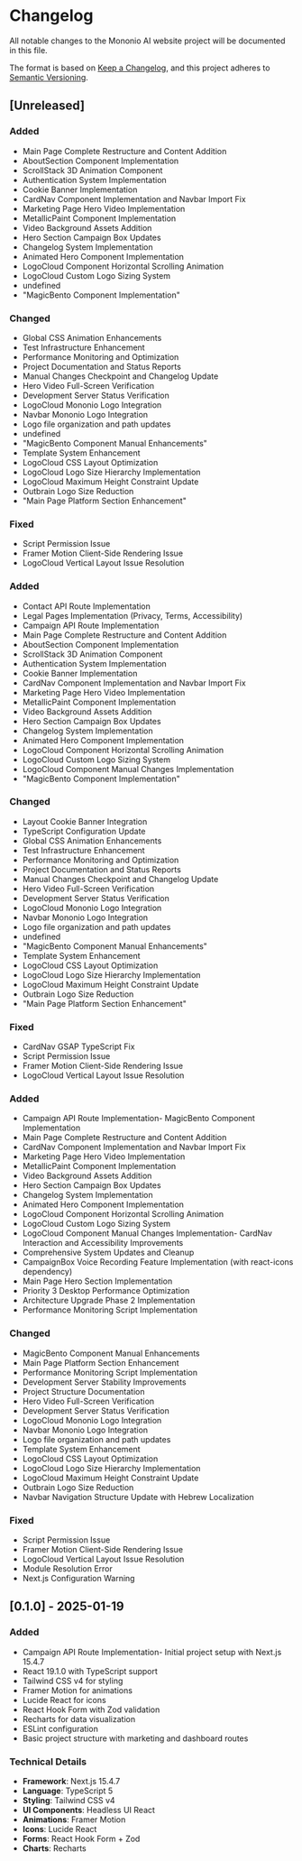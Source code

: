 # Changelog

All notable changes to the Mononio AI website project will be documented in this file.

The format is based on [Keep a Changelog](https://keepachangelog.com/en/1.0.0/),
and this project adheres to [Semantic Versioning](https://semver.org/spec/v2.0.0.html).

## [Unreleased]

### Added
- Main Page Complete Restructure and Content Addition
- AboutSection Component Implementation
- ScrollStack 3D Animation Component
- Authentication System Implementation
- Cookie Banner Implementation
- CardNav Component Implementation and Navbar Import Fix
- Marketing Page Hero Video Implementation
- MetallicPaint Component Implementation
- Video Background Assets Addition
- Hero Section Campaign Box Updates
- Changelog System Implementation
- Animated Hero Component Implementation
- LogoCloud Component Horizontal Scrolling Animation
- LogoCloud Custom Logo Sizing System
- undefined
- "MagicBento Component Implementation"

### Changed
- Global CSS Animation Enhancements
- Test Infrastructure Enhancement
- Performance Monitoring and Optimization
- Project Documentation and Status Reports
- Manual Changes Checkpoint and Changelog Update
- Hero Video Full-Screen Verification
- Development Server Status Verification
- LogoCloud Mononio Logo Integration
- Navbar Mononio Logo Integration
- Logo file organization and path updates
- undefined
- "MagicBento Component Manual Enhancements"
- Template System Enhancement
- LogoCloud CSS Layout Optimization
- LogoCloud Logo Size Hierarchy Implementation
- LogoCloud Maximum Height Constraint Update
- Outbrain Logo Size Reduction
- "Main Page Platform Section Enhancement"

### Fixed
- Script Permission Issue
- Framer Motion Client-Side Rendering Issue
- LogoCloud Vertical Layout Issue Resolution



### Added
- Contact API Route Implementation
- Legal Pages Implementation (Privacy, Terms, Accessibility)
- Campaign API Route Implementation
- Main Page Complete Restructure and Content Addition
- AboutSection Component Implementation
- ScrollStack 3D Animation Component
- Authentication System Implementation
- Cookie Banner Implementation
- CardNav Component Implementation and Navbar Import Fix
- Marketing Page Hero Video Implementation
- MetallicPaint Component Implementation
- Video Background Assets Addition
- Hero Section Campaign Box Updates
- Changelog System Implementation
- Animated Hero Component Implementation
- LogoCloud Component Horizontal Scrolling Animation
- LogoCloud Custom Logo Sizing System
- LogoCloud Component Manual Changes Implementation
- "MagicBento Component Implementation"

### Changed
- Layout Cookie Banner Integration
- TypeScript Configuration Update
- Global CSS Animation Enhancements
- Test Infrastructure Enhancement
- Performance Monitoring and Optimization
- Project Documentation and Status Reports
- Manual Changes Checkpoint and Changelog Update
- Hero Video Full-Screen Verification
- Development Server Status Verification
- LogoCloud Mononio Logo Integration
- Navbar Mononio Logo Integration
- Logo file organization and path updates
- undefined
- "MagicBento Component Manual Enhancements"
- Template System Enhancement
- LogoCloud CSS Layout Optimization
- LogoCloud Logo Size Hierarchy Implementation
- LogoCloud Maximum Height Constraint Update
- Outbrain Logo Size Reduction
- "Main Page Platform Section Enhancement"

### Fixed
- CardNav GSAP TypeScript Fix
- Script Permission Issue
- Framer Motion Client-Side Rendering Issue
- LogoCloud Vertical Layout Issue Resolution

### Added
- Campaign API Route Implementation- MagicBento Component Implementation
- Main Page Complete Restructure and Content Addition
- CardNav Component Implementation and Navbar Import Fix
- Marketing Page Hero Video Implementation
- MetallicPaint Component Implementation
- Video Background Assets Addition
- Hero Section Campaign Box Updates
- Changelog System Implementation
- Animated Hero Component Implementation
- LogoCloud Component Horizontal Scrolling Animation
- LogoCloud Custom Logo Sizing System
- LogoCloud Component Manual Changes Implementation- CardNav Interaction and Accessibility Improvements
- Comprehensive System Updates and Cleanup
- CampaignBox Voice Recording Feature Implementation (with react-icons dependency)
- Main Page Hero Section Implementation
- Priority 3 Desktop Performance Optimization
- Architecture Upgrade Phase 2 Implementation
- Performance Monitoring Script Implementation

### Changed
- MagicBento Component Manual Enhancements
- Main Page Platform Section Enhancement
- Performance Monitoring Script Implementation
- Development Server Stability Improvements
- Project Structure Documentation
- Hero Video Full-Screen Verification
- Development Server Status Verification
- LogoCloud Mononio Logo Integration
- Navbar Mononio Logo Integration
- Logo file organization and path updates
- Template System Enhancement
- LogoCloud CSS Layout Optimization
- LogoCloud Logo Size Hierarchy Implementation
- LogoCloud Maximum Height Constraint Update
- Outbrain Logo Size Reduction
- Navbar Navigation Structure Update with Hebrew Localization

### Fixed
- Script Permission Issue
- Framer Motion Client-Side Rendering Issue
- LogoCloud Vertical Layout Issue Resolution
- Module Resolution Error
- Next.js Configuration Warning

## [0.1.0] - 2025-01-19

### Added
- Campaign API Route Implementation- Initial project setup with Next.js 15.4.7
- React 19.1.0 with TypeScript support
- Tailwind CSS v4 for styling
- Framer Motion for animations
- Lucide React for icons
- React Hook Form with Zod validation
- Recharts for data visualization
- ESLint configuration
- Basic project structure with marketing and dashboard routes

### Technical Details
- **Framework**: Next.js 15.4.7
- **Language**: TypeScript 5
- **Styling**: Tailwind CSS v4
- **UI Components**: Headless UI React
- **Animations**: Framer Motion
- **Icons**: Lucide React
- **Forms**: React Hook Form + Zod
- **Charts**: Recharts 

